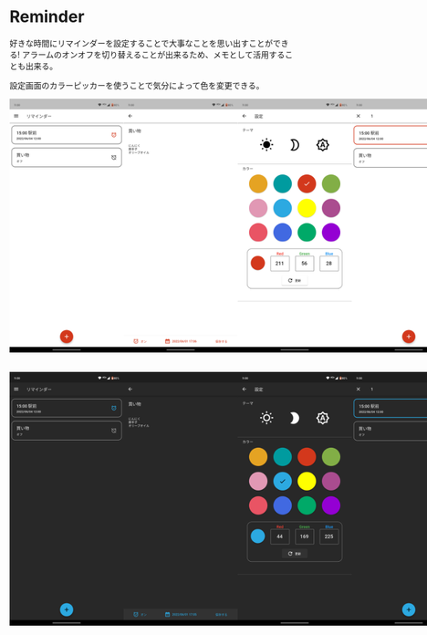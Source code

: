 # Reminder

好きな時間にリマインダーを設定することで大事なことを思い出すことができる!
アラームのオンオフを切り替えることが出来るため、メモとして活用することも出来る。

設定画面のカラーピッカーを使うことで気分によって色を変更できる。
<br>

<div style="display: flex;">
<img width="200" height="auto" src="./images/home_light.png">
<img width="200" height="auto" src="./images/add_light.png">
<img width="200" height="auto" src="./images/setting_light.png">
<img width="200" height="auto" src="./images/item_selection_light.png">
<img width="200" height="auto" src="./images/trash_light.png">
</div>

<br>
<br>

<div style="display: flex;">
<img width="200" height="auto" src="./images/home_dark.png">
<img width="200" height="auto" src="./images/add_dark.png">
<img width="200" height="auto" src="./images/setting_dark.png">
<img width="200" height="auto" src="./images/item_selection_dark.png">
<img width="200" height="auto" src="./images/trash_dark.png">
</div>
